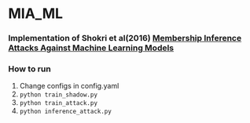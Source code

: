 # MIA_ML

### Implementation of Shokri et al(2016) [Membership Inference Attacks Against Machine Learning Models](https://arxiv.org/pdf/1610.05820.pdf)

### How to run

1. Change configs in config.yaml
2. `python train_shadow.py`
3. `python train_attack.py`
4. `python inference_attack.py`
